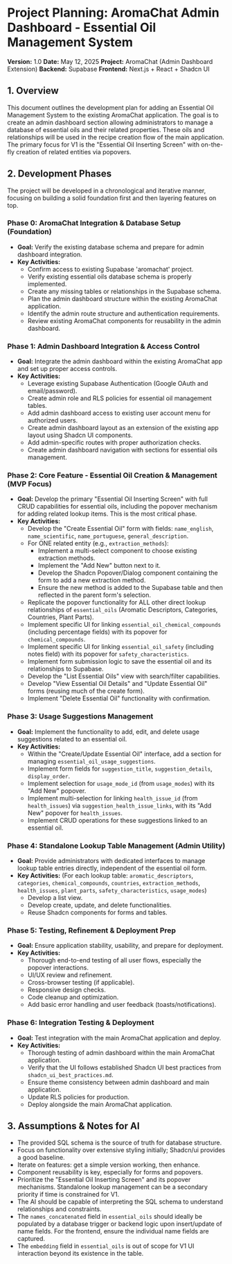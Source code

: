 # Project Planning: AromaChat Admin Dashboard - Essential Oil Management System

**Version:** 1.0
**Date:** May 12, 2025
**Project:** AromaChat (Admin Dashboard Extension)
**Backend:** Supabase
**Frontend:** Next.js + React + Shadcn UI

## 1. Overview

This document outlines the development plan for adding an Essential Oil Management System to the existing AromaChat application. The goal is to create an admin dashboard section allowing administrators to manage a database of essential oils and their related properties. These oils and relationships will be used in the recipe creation flow of the main application. The primary focus for V1 is the "Essential Oil Inserting Screen" with on-the-fly creation of related entities via popovers.

## 2. Development Phases

The project will be developed in a chronological and iterative manner, focusing on building a solid foundation first and then layering features on top.

### Phase 0: AromaChat Integration & Database Setup (Foundation)
* **Goal:** Verify the existing database schema and prepare for admin dashboard integration.
* **Key Activities:**
    * Confirm access to existing Supabase 'aromachat' project.
    * Verify existing essential oils database schema is properly implemented.
    * Create any missing tables or relationships in the Supabase schema.
    * Plan the admin dashboard structure within the existing AromaChat application.
    * Identify the admin route structure and authentication requirements.
    * Review existing AromaChat components for reusability in the admin dashboard.

### Phase 1: Admin Dashboard Integration & Access Control
* **Goal:** Integrate the admin dashboard within the existing AromaChat app and set up proper access controls.
* **Key Activities:**
    * Leverage existing Supabase Authentication (Google OAuth and email/password).
    * Create admin role and RLS policies for essential oil management tables.
    * Add admin dashboard access to existing user account menu for authorized users.
    * Create admin dashboard layout as an extension of the existing app layout using Shadcn UI components.
    * Add admin-specific routes with proper authorization checks.
    * Create admin dashboard navigation with sections for essential oils management.

### Phase 2: Core Feature - Essential Oil Creation & Management (MVP Focus)
* **Goal:** Develop the primary "Essential Oil Inserting Screen" with full CRUD capabilities for essential oils, including the popover mechanism for adding related lookup items. This is the most critical phase.
* **Key Activities:**
    * Develop the "Create Essential Oil" form with fields: `name_english`, `name_scientific`, `name_portuguese`, `general_description`.
    * For ONE related entity (e.g., `extraction_methods`):
        * Implement a multi-select component to choose existing extraction methods.
        * Implement the "Add New" button next to it.
        * Develop the Shadcn Popover/Dialog component containing the form to add a new extraction method.
        * Ensure the new method is added to the Supabase table and then reflected in the parent form's selection.
    * Replicate the popover functionality for ALL other direct lookup relationships of `essential_oils` (Aromatic Descriptors, Categories, Countries, Plant Parts).
    * Implement specific UI for linking `essential_oil_chemical_compounds` (including percentage fields) with its popover for `chemical_compounds`.
    * Implement specific UI for linking `essential_oil_safety` (including notes field) with its popover for `safety_characteristics`.
    * Implement form submission logic to save the essential oil and its relationships to Supabase.
    * Develop the "List Essential Oils" view with search/filter capabilities.
    * Develop "View Essential Oil Details" and "Update Essential Oil" forms (reusing much of the create form).
    * Implement "Delete Essential Oil" functionality with confirmation.

### Phase 3: Usage Suggestions Management
* **Goal:** Implement the functionality to add, edit, and delete usage suggestions related to an essential oil.
* **Key Activities:**
    * Within the "Create/Update Essential Oil" interface, add a section for managing `essential_oil_usage_suggestions`.
    * Implement form fields for `suggestion_title`, `suggestion_details`, `display_order`.
    * Implement selection for `usage_mode_id` (from `usage_modes`) with its "Add New" popover.
    * Implement multi-selection for linking `health_issue_id` (from `health_issues`) via `suggestion_health_issue_links`, with its "Add New" popover for `health_issues`.
    * Implement CRUD operations for these suggestions linked to an essential oil.

### Phase 4: Standalone Lookup Table Management (Admin Utility)
* **Goal:** Provide administrators with dedicated interfaces to manage lookup table entries directly, independent of the essential oil form.
* **Key Activities:** (For each lookup table: `aromatic_descriptors`, `categories`, `chemical_compounds`, `countries`, `extraction_methods`, `health_issues`, `plant_parts`, `safety_characteristics`, `usage_modes`)
    * Develop a list view.
    * Develop create, update, and delete functionalities.
    * Reuse Shadcn components for forms and tables.

### Phase 5: Testing, Refinement & Deployment Prep
* **Goal:** Ensure application stability, usability, and prepare for deployment.
* **Key Activities:**
    * Thorough end-to-end testing of all user flows, especially the popover interactions.
    * UI/UX review and refinement.
    * Cross-browser testing (if applicable).
    * Responsive design checks.
    * Code cleanup and optimization.
    * Add basic error handling and user feedback (toasts/notifications).

### Phase 6: Integration Testing & Deployment
* **Goal:** Test integration with the main AromaChat application and deploy.
* **Key Activities:**
    * Thorough testing of admin dashboard within the main AromaChat application.
    * Verify that the UI follows established Shadcn UI best practices from `shadcn_ui_best_practices.md`.
    * Ensure theme consistency between admin dashboard and main application.
    * Update RLS policies for production.
    * Deploy alongside the main AromaChat application.

## 3. Assumptions & Notes for AI
* The provided SQL schema is the source of truth for database structure.
* Focus on functionality over extensive styling initially; Shadcn/ui provides a good baseline.
* Iterate on features: get a simple version working, then enhance.
* Component reusability is key, especially for forms and popovers.
* Prioritize the "Essential Oil Inserting Screen" and its popover mechanisms. Standalone lookup management can be a secondary priority if time is constrained for V1.
* The AI should be capable of interpreting the SQL schema to understand relationships and constraints.
* The `names_concatenated` field in `essential_oils` should ideally be populated by a database trigger or backend logic upon insert/update of name fields. For the frontend, ensure the individual name fields are captured.
* The `embedding` field in `essential_oils` is out of scope for V1 UI interaction beyond its existence in the table.